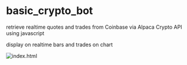 # basic_crypto_bot

retrieve realtime quotes and trades from Coinbase via Alpaca Crypto API using javascript

display on realtime bars and trades on chart

![index.html](https://i.imgur.com/h0wbT4W.png)
